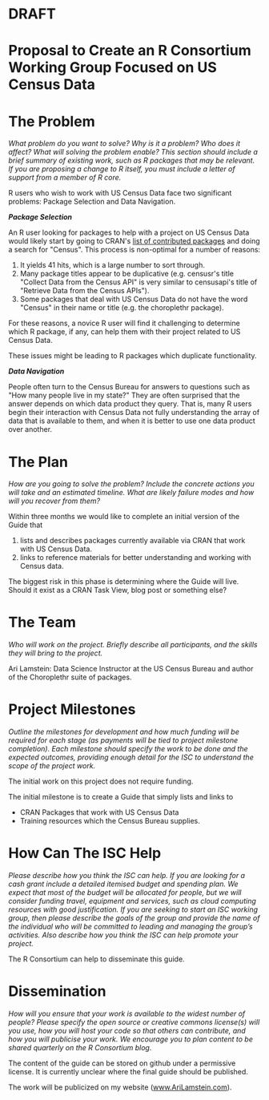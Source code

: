 DRAFT
===

Proposal to Create an R Consortium Working Group Focused on US Census Data
===

# The Problem

_What problem do you want to solve? Why is it a problem? Who does it affect? What will solving the problem enable? This section should include a brief summary of existing work, such as R packages that may be relevant. If you are proposing a change to R itself, you must include a letter of support from a member of R core._

R users who wish to work with US Census Data face two significant problems: Package Selection and Data Navigation.

***Package Selection***

An R user looking for packages to help with a project on US Census Data would likely start by going to CRAN's [list of contributed packages](https://cran.r-project.org/web/packages/available_packages_by_name.html) and doing a search for "Census". This process is non-optimal for a number of reasons:

1. It yields 41 hits, which is a large number to sort through.
4. Many package titles appear to be duplicative (e.g. censusr's title "Collect Data from the Census API" is very similar to censusapi's  title of "Retrieve Data from the Census APIs").
3. Some packages that deal with US Census Data do not have the word "Census" in their name or title (e.g. the choroplethr package).

For these reasons, a novice R user will find it challenging to determine which R package, if any, can help them with their project related to US Census Data.

These issues might be leading to R packages which duplicate functionality.

***Data Navigation***

People often turn to the Census Bureau for answers to questions such as "How many people live in my state?" They are often surprised that the answer depends on which data product they query. That is, many R users begin their interaction with Census Data not fully understanding the array of data that is available to them, and when it is better to use one data product over another. 

# The Plan 

_How are you going to solve the problem? Include the concrete actions you will take and an estimated timeline. What are likely failure modes and how will you recover from them?_

Within three months we would like to complete an initial version of the Guide that

1. lists and describes packages currently available via CRAN that work with US Census Data. 
2. links to reference materials for better understanding and working with Census data.

The biggest risk in this phase is determining where the Guide will live. Should it exist as a CRAN Task View, blog post or something else?

# The Team 

_Who will work on the project. Briefly describe all participants, and the skills they will bring to the project._

Ari Lamstein: Data Science Instructor at the US Census Bureau and author of the Choroplethr suite of packages.

# Project Milestones

_Outline the milestones for development and how much funding will be required for each stage (as payments will be tied to project milestone completion). Each milestone should specify the work to be done and the expected outcomes, providing enough detail for the ISC to understand the scope of the project work._

The initial work on this project does not require funding.

The initial milestone is to create a Guide that simply lists and links to 

 * CRAN Packages that work with US Census Data 
 * Training resources which the Census Bureau supplies.

# How Can The ISC Help

_Please describe how you think the ISC can help. If you are looking for a cash grant include a detailed itemised budget and spending plan. We expect that most of the budget will be allocated for people, but we will consider funding travel, equipment and services, such as cloud computing resources with good justification. If you are seeking to start an ISC working group, then please describe the goals of the group and provide the name of the individual who will be committed to leading and managing the group’s activities. Also describe how you think the ISC can help promote your project._

The R Consortium can help to disseminate this guide. 

# Dissemination

_How will you ensure that your work is available to the widest number of people? Please specify the open source or creative commons license(s) will you use, how you will host your code so that others can contribute, and how you will publicise your work. We encourage you to plan content to be shared quarterly on the R Consortium blog._

The content of the guide can be stored on github under a permissive license. It is currently unclear where the final guide should be published.

The work will be publicized on my website (www.AriLamstein.com).